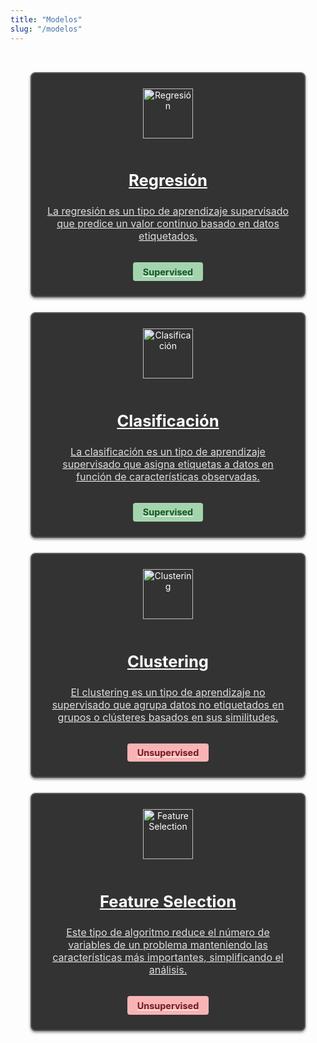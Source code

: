 ```yaml
---
title: "Modelos"
slug: "/modelos"
---
```


<style>
.card-container {
  display: grid;
  grid-template-columns: repeat(auto-fit, minmax(250px, 1fr));
  gap: 1.5rem;
  padding: 2rem;
}


.card {
  background: #333; /* Fondo negro */
  border: 2px solid #555; /* Borde gris oscuro */
  border-radius: 8px;
  padding: 1.5rem;
  text-align: center;
  box-shadow: 0 2px 4px rgba(0, 0, 0, 0.5);
  color: #fff; /* Texto blanco */
  transition: transform 0.3s ease, border-color 0.3s ease;
  display: flex;
  flex-direction: column;
  justify-content: space-between; /* Espaciado entre contenido y etiqueta */
}

.card:hover {
  transform: translateY(-5px);
  border-color: #007BFF; /* Cambiar borde al azul en hover */
}

.card img {
  width: 80px; /* Aumenta el tamaño de las imágenes */
  margin: 0 auto 1rem;
  background: none; /* Asegura que no haya fondo en las imágenes */
}

.card h3 {
  font-size: 1.6rem;
  margin-bottom: 0.5rem;
  color: #fff;
}

.card p {
  font-size: 1rem;
  color: #ddd;
  flex-grow: 1; /* Empuja la etiqueta hacia abajo */
}

.tag {
  display: inline-block;
  padding: 0.4rem 1rem;
  font-size: 0.9rem;
  font-weight: bold;
  border-radius: 4px;
  margin-top: 1rem;
  align-self: center; /* Centra la etiqueta */
}

.tag.supervised {
  background: #A4D4AE; /* Verde pastel */
  color: #155724;
}

.tag.unsupervised {
  background: #F8B4B4; /* Rojo pastel */
  color: #721C24;
}
</style>




<div class="card-container">
  <a href="/regression" class="card">
    <img src="/icons/regression.png" alt="Regresión">
    <h3>Regresión</h3>
    <p>La regresión es un tipo de aprendizaje supervisado que predice un valor continuo basado en datos etiquetados.</p>
    <span class="tag supervised">Supervised</span>
  </a>
  <a href="/classification" class="card">
    <img src="/icons/classification.png" alt="Clasificación">
    <h3>Clasificación</h3>
    <p>La clasificación es un tipo de aprendizaje supervisado que asigna etiquetas a datos en función de características observadas.</p>
    <span class="tag supervised">Supervised</span>
  </a>
  <a href="/clustering" class="card">
    <img src="/icons/clustering.png" alt="Clustering">
    <h3>Clustering</h3>
    <p>El clustering es un tipo de aprendizaje no supervisado que agrupa datos no etiquetados en grupos o clústeres basados en sus similitudes.</p>
    <span class="tag unsupervised">Unsupervised</span>
  </a>
  <a href="/feature_selection" class="card">
    <img src="/icons/dimensionality_reduction.png" alt="Feature Selection">
    <h3>Feature Selection</h3>
    <p>Este tipo de algoritmo reduce el número de variables de un problema manteniendo las características más importantes, simplificando el análisis.</p>
    <span class="tag unsupervised">Unsupervised</span>
  </a>
</div>
